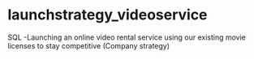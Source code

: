 # launchstrategy_videoservice
SQL -Launching an online video rental service using our existing movie licenses to stay competitive  (Company strategy) 
